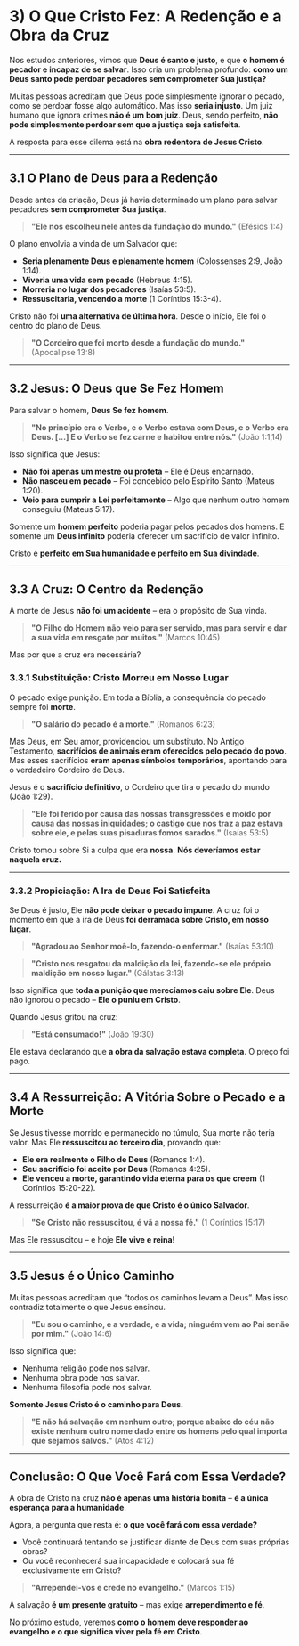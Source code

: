# **3) O Que Cristo Fez: A Redenção e a Obra da Cruz**  

Nos estudos anteriores, vimos que **Deus é santo e justo**, e que **o homem é pecador e incapaz de se salvar**. Isso cria um problema profundo: **como um Deus santo pode perdoar pecadores sem comprometer Sua justiça?**  

Muitas pessoas acreditam que Deus pode simplesmente ignorar o pecado, como se perdoar fosse algo automático. Mas isso **seria injusto**. Um juiz humano que ignora crimes **não é um bom juiz**. Deus, sendo perfeito, **não pode simplesmente perdoar sem que a justiça seja satisfeita**.  

A resposta para esse dilema está na **obra redentora de Jesus Cristo**.  

---

## **3.1 O Plano de Deus para a Redenção**  

Desde antes da criação, Deus já havia determinado um plano para salvar pecadores **sem comprometer Sua justiça**.  

> **"Ele nos escolheu nele antes da fundação do mundo."** (Efésios 1:4)  

O plano envolvia a vinda de um Salvador que:  
- **Seria plenamente Deus e plenamente homem** (Colossenses 2:9, João 1:14).  
- **Viveria uma vida sem pecado** (Hebreus 4:15).  
- **Morreria no lugar dos pecadores** (Isaías 53:5).  
- **Ressuscitaria, vencendo a morte** (1 Coríntios 15:3-4).  

Cristo não foi **uma alternativa de última hora**. Desde o início, Ele foi o centro do plano de Deus.  

> **"O Cordeiro que foi morto desde a fundação do mundo."** (Apocalipse 13:8)  

---

## **3.2 Jesus: O Deus que Se Fez Homem**  

Para salvar o homem, **Deus Se fez homem**.  

> **"No princípio era o Verbo, e o Verbo estava com Deus, e o Verbo era Deus. [...] E o Verbo se fez carne e habitou entre nós."** (João 1:1,14)  

Isso significa que Jesus:  
- **Não foi apenas um mestre ou profeta** – Ele é Deus encarnado.  
- **Não nasceu em pecado** – Foi concebido pelo Espírito Santo (Mateus 1:20).  
- **Veio para cumprir a Lei perfeitamente** – Algo que nenhum outro homem conseguiu (Mateus 5:17).  

Somente um **homem perfeito** poderia pagar pelos pecados dos homens. E somente um **Deus infinito** poderia oferecer um sacrifício de valor infinito.  

Cristo é **perfeito em Sua humanidade e perfeito em Sua divindade**.  

---

## **3.3 A Cruz: O Centro da Redenção**  

A morte de Jesus **não foi um acidente** – era o propósito de Sua vinda.  

> **"O Filho do Homem não veio para ser servido, mas para servir e dar a sua vida em resgate por muitos."** (Marcos 10:45)  

Mas por que a cruz era necessária?  

### **3.3.1 Substituição: Cristo Morreu em Nosso Lugar**  

O pecado exige punição. Em toda a Bíblia, a consequência do pecado sempre foi **morte**.  

> **"O salário do pecado é a morte."** (Romanos 6:23)  

Mas Deus, em Seu amor, providenciou um substituto. No Antigo Testamento, **sacrifícios de animais eram oferecidos pelo pecado do povo**. Mas esses sacrifícios **eram apenas símbolos temporários**, apontando para o verdadeiro Cordeiro de Deus.  

Jesus é o **sacrifício definitivo**, o Cordeiro que tira o pecado do mundo (João 1:29).  

> **"Ele foi ferido por causa das nossas transgressões e moído por causa das nossas iniquidades; o castigo que nos traz a paz estava sobre ele, e pelas suas pisaduras fomos sarados."** (Isaías 53:5)  

Cristo tomou sobre Si a culpa que era **nossa**. **Nós deveríamos estar naquela cruz.**  

---

### **3.3.2 Propiciação: A Ira de Deus Foi Satisfeita**  

Se Deus é justo, Ele **não pode deixar o pecado impune**. A cruz foi o momento em que a ira de Deus **foi derramada sobre Cristo, em nosso lugar**.  

> **"Agradou ao Senhor moê-lo, fazendo-o enfermar."** (Isaías 53:10)  

> **"Cristo nos resgatou da maldição da lei, fazendo-se ele próprio maldição em nosso lugar."** (Gálatas 3:13)  

Isso significa que **toda a punição que merecíamos caiu sobre Ele**. Deus não ignorou o pecado – **Ele o puniu em Cristo**.  

Quando Jesus gritou na cruz:  

> **"Está consumado!"** (João 19:30)  

Ele estava declarando que **a obra da salvação estava completa**. O preço foi pago.  

---

## **3.4 A Ressurreição: A Vitória Sobre o Pecado e a Morte**  

Se Jesus tivesse morrido e permanecido no túmulo, Sua morte não teria valor. Mas Ele **ressuscitou ao terceiro dia**, provando que:  

- **Ele era realmente o Filho de Deus** (Romanos 1:4).  
- **Seu sacrifício foi aceito por Deus** (Romanos 4:25).  
- **Ele venceu a morte, garantindo vida eterna para os que creem** (1 Coríntios 15:20-22).  

A ressurreição **é a maior prova de que Cristo é o único Salvador**.  

> **"Se Cristo não ressuscitou, é vã a nossa fé."** (1 Coríntios 15:17)  

Mas Ele ressuscitou – e hoje **Ele vive e reina!**  

---

## **3.5 Jesus é o Único Caminho**  

Muitas pessoas acreditam que “todos os caminhos levam a Deus”. Mas isso contradiz totalmente o que Jesus ensinou.  

> **"Eu sou o caminho, e a verdade, e a vida; ninguém vem ao Pai senão por mim."** (João 14:6)  

Isso significa que:  
- Nenhuma religião pode nos salvar.  
- Nenhuma obra pode nos salvar.  
- Nenhuma filosofia pode nos salvar.  

**Somente Jesus Cristo é o caminho para Deus.**  

> **"E não há salvação em nenhum outro; porque abaixo do céu não existe nenhum outro nome dado entre os homens pelo qual importa que sejamos salvos."** (Atos 4:12)  

---

## **Conclusão: O Que Você Fará com Essa Verdade?**  

A obra de Cristo na cruz **não é apenas uma história bonita** – **é a única esperança para a humanidade**.  

Agora, a pergunta que resta é: **o que você fará com essa verdade?**  

- Você continuará tentando se justificar diante de Deus com suas próprias obras?  
- Ou você reconhecerá sua incapacidade e colocará sua fé exclusivamente em Cristo?  

> **"Arrependei-vos e crede no evangelho."** (Marcos 1:15)  

A salvação **é um presente gratuito** – mas exige **arrependimento e fé**.  

No próximo estudo, veremos **como o homem deve responder ao evangelho e o que significa viver pela fé em Cristo**.  
